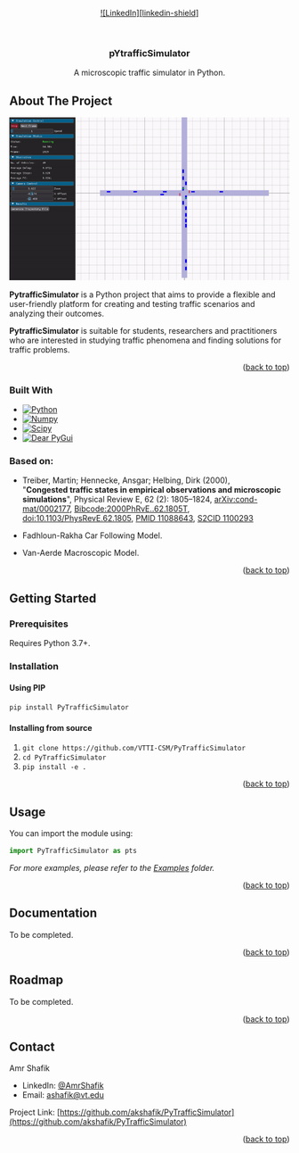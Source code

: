 <!-- Improved compatibility of back to top link: See: https://github.com/othneildrew/Best-README-Template/pull/73 -->
<a name="readme-top"></a>

<!-- PROJECT SHIELDS -->
<!--
*** I'm using markdown "reference style" links for readability.
*** Reference links are enclosed in brackets [ ] instead of parentheses ( ).
*** See the bottom of this document for the declaration of the reference variables
*** for contributors-url, forks-url, etc. This is an optional, concise syntax you may use.
*** https://www.markdownguide.org/basic-syntax/#reference-style-links
-->

<div align="center">

<!-- [![Contributors][contributors-shield]][contributors-url]
[![Forks][forks-shield]][forks-url]
[![Stargazers][stars-shield]][stars-url]
[![Issues][issues-shield]][issues-url]
[![MIT License][license-shield]][license-url] -->
[![LinkedIn][linkedin-shield]][linkedin-url]

</div>


<!-- PROJECT LOGO -->
<br />
<div align="center">
  <h3 align="center">pYtrafficSimulator</h3>

  <p align="center">
    A microscopic traffic simulator in Python.
  </p>
</div>



<!-- ABOUT THE PROJECT -->
## About The Project

[![PytrafficSimulator screenshot][product-screenshot]](https://example.com)

**PytrafficSimulator** is a Python project that aims to provide a flexible and user-friendly platform for creating and testing traffic scenarios and analyzing their outcomes.

**PytrafficSimulator** is suitable for students, researchers and practitioners who are interested in studying traffic phenomena and finding solutions for traffic problems.

<!-- To learn more about how the project was created check out this [article](https://towardsdatascience.com/simulating-traffic-flow-in-python-ee1eab4dd20f) on Medium. -->

<p align="right">(<a href="#readme-top">back to top</a>)</p>



### Built With

* [![Python][Python]][Python-url]
* [![Numpy][Numpy]][Numpy-url]
* [![Scipy][Scipy]][Scipy-url]
* [![Dear PyGui][DearPyGui]][DearPyGui-url]

### Based on:
* Treiber, Martin; Hennecke, Ansgar; Helbing, Dirk (2000),<br>"**Congested traffic states in empirical observations and microscopic simulations**", Physical Review E, 62 (2): 1805–1824, [arXiv:cond-mat/0002177](https://arxiv.org/abs/cond-mat/0002177), [Bibcode:2000PhRvE..62.1805T](https://ui.adsabs.harvard.edu/abs/2000PhRvE..62.1805T), [doi:10.1103/PhysRevE.62.1805](https://doi.org/10.1103%2FPhysRevE.62.1805), [PMID 11088643](https://pubmed.ncbi.nlm.nih.gov/11088643), [S2CID 1100293](https://api.semanticscholar.org/CorpusID:1100293)

* Fadhloun-Rakha Car Following Model.

* Van-Aerde Macroscopic Model.

<p align="right">(<a href="#readme-top">back to top</a>)</p>



<!-- GETTING STARTED -->
## Getting Started

### Prerequisites

Requires Python 3.7+.

### Installation

#### Using PIP
```sh
pip install PyTrafficSimulator
```

#### Installing from source
1. `git clone https://github.com/VTTI-CSM/PyTrafficSimulator`
2. `cd PyTrafficSimulator`
3. `pip install -e .`

<p align="right">(<a href="#readme-top">back to top</a>)</p>



<!-- USAGE EXAMPLES -->
## Usage

You can import the module using:
```python
import PyTrafficSimulator as pts
```

_For more examples, please refer to the [Examples](https://github.com/VTTI-CSM/PyTrafficSimulator/examples) folder._

<p align="right">(<a href="#readme-top">back to top</a>)</p>

<!-- DOCUMENTATION -->
## Documentation

To be completed.

<p align="right">(<a href="#readme-top">back to top</a>)</p>

<!-- ROADMAP -->
## Roadmap

To be completed.

<p align="right">(<a href="#readme-top">back to top</a>)</p>




<!-- LICENSE
## License

Distributed under the MIT License. See [`LICENSE`](https://github.com/VTTI-CSM/PyTrafficSimulator/LICENSE) for more information.

<p align="right">(<a href="#readme-top">back to top</a>)</p> -->



<!-- CONTACT -->
## Contact

Amr Shafik
* LinkedIn: [@AmrShafik][linkedin-url]
* Email: ashafik@vt.edu

Project Link: [https://github.com/akshafik/PyTrafficSimulator](https://github.com/akshafik/PyTrafficSimulator)

<p align="right">(<a href="#readme-top">back to top</a>)</p>


<!-- MARKDOWN LINKS & IMAGES -->
[linkedin-url]: https://www.linkedin.com/in/amr-shafik-638b325b/
[product-screenshot]: images/screenshot-1.gif

[Python]: https://img.shields.io/badge/python-306998?style=for-the-badge&logo=python&logoColor=white
[Python-url]: https://www.python.org/

[Numpy]: https://img.shields.io/badge/numpy-4b73c9?style=for-the-badge&logo=numpy&logoColor=white
[Numpy-url]: https://numpy.org/

[Scipy]: https://img.shields.io/badge/scipy-0054a6?style=for-the-badge&logo=scipy&logoColor=white
[Scipy-url]: https://scipy.org/

[DearPyGui]: https://img.shields.io/badge/DearPyGUI-306998?style=for-the-badge
[DearPyGui-url]: https://github.com/hoffstadt/DearPyGui
